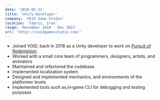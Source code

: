 ```yaml
---
date: '2018-02-21'
title: 'Unity Developer'
company: 'VOiD Game Studio'
location: 'Tabriz, Iran'
range: 'November 2018 - Dec 2021'
url: 'https://voidgamesstudio.com/'
---
```


- Joined VOiD, back in 2018 as a Unity developer to work on [Pursuit of Redemption](https://store.steampowered.com/app/1313630/Pursuit_of_Redemption/).
- Worked with a small core team of programmers, designers, artists, and animators
- Maintained and refactored the codebase.    
- implemented localization system
- Designed and implemented mechanics, and environments of the platformer levels
- Implemented tools such as,in‐game CLI for debugging and testing purposes

